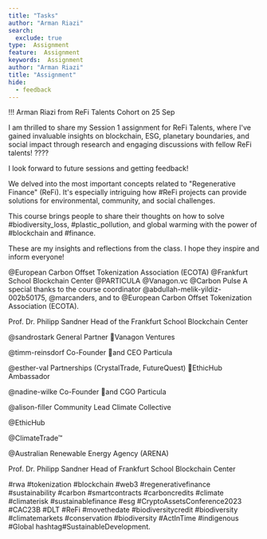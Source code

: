 ```yaml
---
title: "Tasks"
author: "Arman Riazi"
search:
  exclude: true
type:  Assignment
feature:  Assignment
keywords:  Assignment
author: "Arman Riazi"
title: "Assignment"
hide:
  - feedback
---
```


!!! Arman Riazi from ReFi Talents Cohort on 25 Sep

I am thrilled to share my Session 1 assignment for ReFi Talents, where I've gained invaluable insights on blockchain, ESG, planetary boundaries, and social impact through research and engaging discussions with fellow ReFi talents! ????

I look forward to future sessions and getting feedback!

We delved into the most important concepts related to "Regenerative Finance" (ReFi). It's especially intriguing how #ReFi projects can provide solutions for environmental, community, and social challenges.

This course brings people to share their thoughts on how to solve #biodiversity_loss, #plastic_pollution, and global warming with the power of #blockchain and #finance. 

These are my insights and reflections from the class. I hope they inspire and inform everyone!

@European Carbon Offset Tokenization Association (ECOTA)
@Frankfurt School Blockchain Center
@PARTICULA
@Vanagon.vc
@Carbon Pulse
A special thanks to the course coordinator @abdullah-melik-yildiz-002b50175, @marcanders, and to @European Carbon Offset Tokenization Association (ECOTA). 

Prof. Dr. Philipp Sandner Head of the Frankfurt School Blockchain Center

@sandrostark General Partner Vanagon Ventures

@timm-reinsdorf Co-Founder and CEO Particula

@esther-val Partnerships (CrystalTrade, FutureQuest) EthicHub Ambassador

@nadine-wilke Co-Founder and CGO Particula

@alison-filler Community Lead Climate Collective

@EthicHub 

@ClimateTrade™

@Australian Renewable Energy Agency (ARENA)

Prof. Dr. Philipp Sandner Head of Frankfurt School Blockchain Center

#rwa #tokenization #blockchain #web3 #regenerativefinance #sustainability #carbon #smartcontracts #carboncredits #climate #climaterisk #sustainablefinance #esg #CryptoAssetsConference2023 #CAC23B #DLT #ReFi #movethedate #biodiversitycredit #biodiversity  #climatemarkets #conservation #biodiversity #ActInTime #indigenous #Global hashtag#SustainableDevelopment. 

